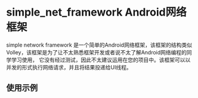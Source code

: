 # simple_net_framework Android网络框架
  simple network framework 是一个简单的Android网络框架，该框架的结构类似Volley，该框架是为了让不太熟悉框架开发或者说不太了解Android网络编程的同学学习使用，
  它没有经过测试，因此不太建议运用在您的项目中。该框架可以以并发的形式执行网络请求，并且将结果投递给UI线程。
  
  
  ## 使用示例
